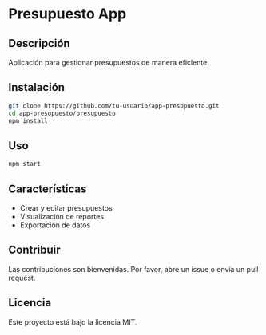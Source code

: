 # Presupuesto App

## Descripción
Aplicación para gestionar presupuestos de manera eficiente.

## Instalación
```bash
git clone https://github.com/tu-usuario/app-presopuesto.git
cd app-presopuesto/presupuesto
npm install
```

## Uso
```bash
npm start
```

## Características
- Crear y editar presupuestos
- Visualización de reportes
- Exportación de datos

## Contribuir
Las contribuciones son bienvenidas. Por favor, abre un issue o envía un pull request.

## Licencia
Este proyecto está bajo la licencia MIT.